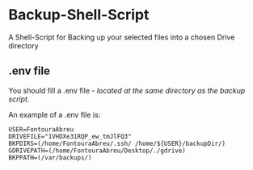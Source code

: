 # Backup-Shell-Script
A Shell-Script for Backing up your selected files into a chosen Drive directory

## .env file
You should fill a .env file - *located at the same directory as the backup script*.

An example of a .env file is:

```
USER=FontouraAbreu
DRIVEFILE="1VHDXe31RQP_ew_tmJlFQ3"
BKPDIRS=(/home/FontouraAbreu/.ssh/ /home/${USER}/backupDir/)
GDRIVEPATH=(/home/FontouraAbreu/Desktop/./gdrive)
BKPPATH=(/var/backups/)

```
